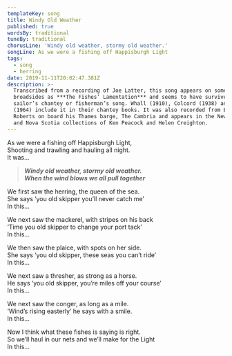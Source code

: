 ```yaml
---
templateKey: song
title: Windy Old Weather
published: true
wordsBy: traditional
tuneBy: traditional
chorusLine: 'Windy old weather, stormy old weather.'
songLine: As we were a fishing off Happisburgh Light
tags:
  - song
  - herring
date: 2019-11-11T20:02:47.381Z
description: >-
  Transcribed from a recording of Joe Latter, this song appears on some
  broadsides as ***The Fishes’ Lamentation*** and seems to have survived as a
  sailor’s chantey or fisherman’s song. Whall (1910), Colcord (1938) and Hugill
  (1964) include it in their chantey books. It was also recorded from Bob
  Roberts on board his Thames barge, The Cambria and appears in the Newfoundland
  and Nova Scotia collections of Ken Peacock and Helen Creighton.
---
```

As we were a fishing off Happisburgh Light,\
Shooting and trawling and hauling all night.\
It was…

> ***Windy old weather, stormy old weather.***\
> ***When the wind blows we all pull together***

We first saw the herring, the queen of the sea.\
She says ‘you old skipper you’ll never catch me’\
In this…

We next saw the mackerel, with stripes on his back\
‘Time you old skipper to change your port tack’\
In this…

We then saw the plaice, with spots on her side.\
She says ‘you old skipper, these seas you can’t ride’\
In this…

We next saw a thresher, as strong as a horse.\
He says ‘you old skipper, you’re miles off your course’\
In this…

We next saw the conger, as long as a mile.\
‘Wind’s rising easterly’ he says with a smile.\
In this…

Now I think what these fishes is saying is right.\
So we’ll haul in our nets and we’ll make for the Light\
In this…
